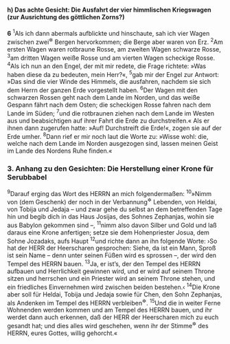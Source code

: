 #### h) Das achte Gesicht: Die Ausfahrt der vier himmlischen Kriegswagen (zur Ausrichtung des göttlichen Zorns?)

__6__
<sup>1</sup>Als ich dann abermals aufblickte und hinschaute, sah ich vier Wagen zwischen zwei<sup title="oder: den beiden">&#x2732;</sup> Bergen hervorkommen; die Berge aber waren von Erz.
<sup>2</sup>Am ersten Wagen waren rotbraune Rosse, am zweiten Wagen schwarze Rosse,
<sup>3</sup>am dritten Wagen weiße Rosse und am vierten Wagen scheckige Rosse.
<sup>4</sup>Als ich nun an den Engel, der mit mir redete, die Frage richtete: »Was haben diese da zu bedeuten, mein Herr?«,
<sup>5</sup>gab mir der Engel zur Antwort: »Das sind die vier Winde des Himmels, die ausfahren, nachdem sie sich dem Herrn der ganzen Erde vorgestellt haben.
<sup>6</sup>Der Wagen mit den schwarzen Rossen geht nach dem Lande im Norden, und das weiße Gespann fährt nach dem Osten; die scheckigen Rosse fahren nach dem Lande im Süden;
<sup>7</sup>und die rotbraunen ziehen nach dem Lande im Westen aus und beabsichtigen auf ihrer Fahrt die Erde zu durchstreifen.« Als er ihnen dann zugerufen hatte: »Auf! Durchstreift die Erde!«, zogen sie auf der Erde umher.
<sup>8</sup>Dann rief er mir noch laut die Worte zu: »Wisse wohl: die, welche nach dem Lande im Norden ausgezogen sind, lassen meinen Geist im Lande des Nordens Ruhe finden.«

### 3. Anhang zu den Gesichten: Die Herstellung einer Krone für Serubbabel

<sup>9</sup>Darauf erging das Wort des HERRN an mich folgendermaßen:
<sup>10</sup>»Nimm von (dem Geschenk) der noch in der Verbannung<sup title="= im Ausland">&#x2732;</sup> Lebenden, von Heldai, von Tobija und Jedaja – und zwar gehe du selbst an dem betreffenden Tage hin und begib dich in das Haus Josijas, des Sohnes Zephanjas, wohin sie aus Babylon gekommen sind –,
<sup>11</sup>nimm also davon Silber und Gold und laß daraus eine Krone anfertigen; setze sie dem Hohenpriester Josua, dem Sohne Jozadaks, aufs Haupt
<sup>12</sup>und richte dann an ihn folgende Worte: ›So hat der HERR der Heerscharen gesprochen: Siehe, da ist ein Mann, Sproß ist sein Name – denn unter seinen Füßen wird es sprossen –, der wird den Tempel des HERRN bauen.
<sup>13</sup>Ja, er ist’s, der den Tempel des HERRN aufbauen und Herrlichkeit gewinnen wird, und er wird auf seinem Throne sitzen und herrschen und ein Priester wird an seinem Throne stehen, und ein friedliches Einvernehmen wird zwischen beiden bestehen.‹
<sup>14</sup>Die Krone aber soll für Heldai, Tobija und Jedaja sowie für Chen, den Sohn Zephanjas, als Andenken im Tempel des HERRN verbleiben<sup title="= aufbewahrt werden">&#x2732;</sup>.
<sup>15</sup>Und die in weiter Ferne Wohnenden werden kommen und am Tempel des HERRN bauen, und ihr werdet dann auch erkennen, daß der HERR der Heerscharen mich zu euch gesandt hat; und dies alles wird geschehen, wenn ihr der Stimme<sup title="= den Weisungen">&#x2732;</sup> des HERRN, eures Gottes, willig gehorcht.«